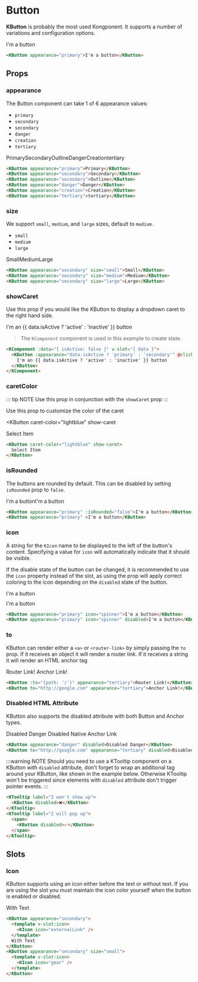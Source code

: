 # Button

**KButton** is probably the most used Kongponent. It supports a number of variations
and configuration options.

<KButton appearance="primary">I'm a button</KButton>

```html
<KButton appearance="primary">I'm a button</KButton>
```

## Props

### appearance

The Button component can take 1 of 6 appearance values:

- `primary`
- `secondary`
- `secondary`
- `danger`
- `creation`
- `tertiary`

<div class="spacing-container">
  <KButton appearance="primary">Primary</KButton>
  <KButton appearance="secondary">Secondary</KButton>
  <KButton appearance="secondary">Outline</KButton>
  <KButton appearance="danger">Danger</KButton>
  <KButton appearance="creation">Creation</KButton>
  <KButton appearance="tertiary">tertiary</KButton>
</div>

```html
<KButton appearance="primary">Primary</KButton>
<KButton appearance="secondary">Secondary</KButton>
<KButton appearance="secondary">Outline</KButton>
<KButton appearance="danger">Danger</KButton>
<KButton appearance="creation">Creation</KButton>
<KButton appearance="tertiary">tertiary</KButton>
```

### size

We support `small`, `medium`, and `large` sizes, default to `medium`.

- `small`
- `medium`
- `large`

<div class="spacing-container">
  <KButton appearance="secondary" size="small">Small</KButton>
  <KButton appearance="secondary" size="medium">Medium</KButton>
  <KButton appearance="secondary" size="large">Large</KButton>
</div>

```html
<KButton appearance="secondary" size="small">Small</KButton>
<KButton appearance="secondary" size="medium">Medium</KButton>
<KButton appearance="secondary" size="large">Large</KButton>
```

### showCaret

Use this prop if you would like the KButton to display a dropdown caret to the right hand side.

<KComponent :data="{ isActive: false}" v-slot="{ data }">
  <KButton :appearance="data.isActive ? 'primary' : 'secondary'" @click="data.isActive = !data.isActive" show-caret>I'm an {{ data.isActive ? 'active' : 'inactive' }} button</KButton>
</KComponent>

> The `KComponent` component is used in this example to create state.

```html
<KComponent :data="{ isActive: false }" v-slot="{ data }">
  <KButton :appearance="data.isActive ? 'primary' : 'secondary'" @click="data.isActive = !data.isActive" show-caret>
    I'm an {{ data.isActive ? 'active' : 'inactive' }} button
  </KButton>
</KComponent>
```

### caretColor

::: tip NOTE
Use this prop in conjunction with the `showCaret` prop
:::

Use this prop to customize the color of the caret

<KButton
  caret-color="lightblue"
  show-caret
>
  Select Item
</KButton>

```html
<KButton caret-color="lightblue" show-caret>
  Select Item
</KButton>
```

### isRounded

The buttons are rounded by default. This can be disabled by setting `isRounded` prop to `false`.

<div class="spacing-container">
  <KButton appearance="primary" :isRounded="false">I'm a button</KButton>
  <KButton appearance="primary" >I'm a button</KButton>
</div>

```html
<KButton appearance="primary" :isRounded="false">I'm a button</KButton>
<KButton appearance="primary" >I'm a button</KButton>
```

### icon

A string for the `KIcon` name to be displayed to the left of the button's content. Specifying a value for `icon` will automatically indicate that it should be visible.

If the disable state of the button can be changed, it is recommended to use the `icon` property instead of the slot, as using the prop will apply correct
coloring to the icon depending on the `disabled` state of the button.

<div class="icon-prop-demo-section">
  <KButton appearance="primary" icon="spinner">I'm a button</KButton>
  <KButton appearance="primary" icon="spinner" disabled>I'm a button</KButton>
</div>

```html
<KButton appearance="primary" icon="spinner">I'm a button</KButton>
<KButton appearance="primary" icon="spinner" disabled>I'm a button</KButton>
```

### to

KButton can render either a `<a>` or `<router-link>` by simply passing the `to` prop. If it receives an object it will render a router link. If it receives a string it will render an HTML anchor tag

<KButton :to="{path: '/'}" appearance="tertiary">Router Link!</KButton>
<KButton to="http://google.com" appearance="tertiary">Anchor Link!</KButton>

```html
<KButton :to="{path: '/'}" appearance="tertiary">Router Link!</KButton>
<KButton to="http://google.com" appearance="tertiary">Anchor Link!</KButton>
```

### Disabled HTML Attribute

KButton also supports the disabled attribute with both Button and Anchor types.

<KButton appearance="danger" disabled>Disabled Danger</KButton>
<KButton to="http://google.com" appearance="tertiary" disabled>Disabled Native Anchor Link</KButton>

```html
<KButton appearance="danger" disabled>Disabled Danger</KButton>
<KButton to="http://google.com" appearance="tertiary" disabled>Disabled Native Anchor Link</KButton>
```

:::warning NOTE
Should you need to use a KTooltip component on a KButton with `disabled` attribute, don't forget to wrap an additional tag around your KButton, like shown in the example below. Otherwise KTooltip won't be triggered since elements with `disabled` attribute don't trigger pointer events.
:::

<KCard>
  <template #body>
    <div class="spacing-container">
      <KTooltip label="I won't pop up">
        <KButton disabled>❌</KButton>
      </KTooltip>
      <KTooltip label="I will pop up">
        <span>
          <KButton disabled>✅</KButton>
        </span>
      </KTooltip>
    </div>
  </template>
</KCard>

```html
<KTooltip label="I won't show up">
  <KButton disabled>❌</KButton>
</KTooltip>
<KTooltip label="I will pop up">
  <span>
    <KButton disabled>✅</KButton>
  </span>
</KTooltip>
```

## Slots

### Icon

KButton supports using an icon either before the text or without text. If you are using the slot you must maintain the icon color yourself when the button is enabled or disabled.

<div class="spacing-container">
  <KButton appearance="secondary">
    <template v-slot:icon>
      <KIcon icon="externalLink" color="#003694"/>
    </template>
    With Text
  </KButton>
  <KButton appearance="secondary" size="small">
    <template v-slot:icon>
      <KIcon icon="gear" color="#003694"/>
    </template>
  </KButton>
</div>

```html
<KButton appearance="secondary">
  <template v-slot:icon>
    <KIcon icon="externalLink" />
  </template>
  With Text
</KButton>
<KButton appearance="secondary" size="small">
  <template v-slot:icon>
    <KIcon icon="gear" />
  </template>
</KButton>
```

<style scoped lang="scss">
.preview-code .preview div {
  display: flex;
  flex-wrap: wrap;
  .button {
    margin-right: 8px;
    margin-bottom: 8px;
  }
}

.icon-prop-demo-section {
  display: flex;
  flex-direction: column;
  align-items: flex-start;
  row-gap: 10px;
  column-gap: 10px;

  @media screen and (min-width: $kui-breakpoint-mobile) {
    flex-direction: row;
  }
}
.spacing-container {
  display: flex;
  gap: $kui-space-40;
  flex-direction: row;
  align-items: baseline;
}
</style>
